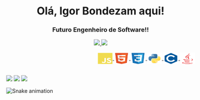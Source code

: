 
<h1 align="center">Olá, Igor Bondezam aqui!</h1>
   <h3 align = "center">Futuro Engenheiro de Software!!</h3>
   
<div align="center">
  <a href="https://github.com/IgorBondezam">
  <img height="180em" src="https://github-readme-stats.vercel.app/api?username=IgorBondezam&show_icons=true&theme=dracula&include_all_commits=true&count_private=false"/>
  <img height="180em" src="https://github-readme-stats.vercel.app/api/top-langs/?username=IgorBondezam&layout=compact&langs_count=7&theme=dracula"/>
</div>
<div style="display: inline_block" align="end"><br>
  <img align="center" height="30" width="40" src="https://raw.githubusercontent.com/devicons/devicon/master/icons/javascript/javascript-plain.svg">
  
  <img align="center"  height="30" width="40" src="https://raw.githubusercontent.com/devicons/devicon/master/icons/html5/html5-original.svg">
  <img align="center"  height="30" width="40" src="https://raw.githubusercontent.com/devicons/devicon/master/icons/css3/css3-original.svg">
  <img align="center"  height="30" width="40" src="https://raw.githubusercontent.com/devicons/devicon/master/icons/python/python-original.svg">
  <img align="center"  height="30" width="40" src="https://raw.githubusercontent.com/devicons/devicon/master/icons/c/c-plain.svg">
  <img align="center"  height="30" width="40" src="https://raw.githubusercontent.com/devicons/devicon/master/icons/java/java-plain.svg">
  
</div>
  
  ##
 
<div> 
  <a href="https://www.youtube.com/channel/UCqvUT0OOuwNWzEru6xw865w" target="_blank"><img src="https://img.shields.io/badge/YouTube-FF0000?style=for-the-badge&logo=youtube&logoColor=white" target="_blank"></a>
  <a href="https://www.instagram.com/igor_bondezam/" target="_blank"><img src="https://img.shields.io/badge/-Instagram-%23E4405F?style=for-the-badge&logo=instagram&logoColor=white" target="_blank"></a> 
  <a href="https://www.linkedin.com/in/igor-bondezam-fran%C3%A7a-48364920a/?originalSubdomain=br" target="_blank"><img src="https://img.shields.io/badge/-LinkedIn-%230077B5?style=for-the-badge&logo=linkedin&logoColor=white" target="_blank"></a> 
 
  ![Snake animation](https://github.com/IgorBondezam/IgorBondezam/blob/output/github-contribution-grid-snake.svg)
 
</div>
